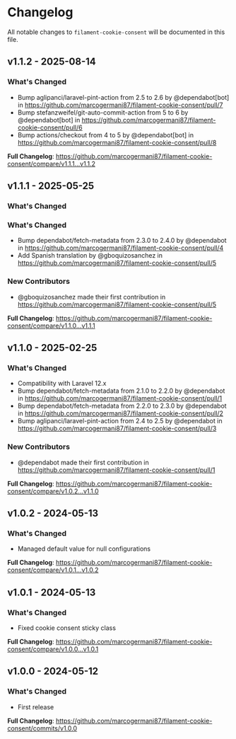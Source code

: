 # Changelog

All notable changes to `filament-cookie-consent` will be documented in this file.

## v1.1.2 - 2025-08-14

### What's Changed

* Bump aglipanci/laravel-pint-action from 2.5 to 2.6 by @dependabot[bot] in https://github.com/marcogermani87/filament-cookie-consent/pull/7
* Bump stefanzweifel/git-auto-commit-action from 5 to 6 by @dependabot[bot] in https://github.com/marcogermani87/filament-cookie-consent/pull/6
* Bump actions/checkout from 4 to 5 by @dependabot[bot] in https://github.com/marcogermani87/filament-cookie-consent/pull/8

**Full Changelog**: https://github.com/marcogermani87/filament-cookie-consent/compare/v1.1.1...v1.1.2

## v1.1.1 - 2025-05-25

### What's Changed

### What's Changed

* Bump dependabot/fetch-metadata from 2.3.0 to 2.4.0 by @dependabot in https://github.com/marcogermani87/filament-cookie-consent/pull/4
* Add Spanish translation by @gboquizosanchez in https://github.com/marcogermani87/filament-cookie-consent/pull/5

### New Contributors

* @gboquizosanchez made their first contribution in https://github.com/marcogermani87/filament-cookie-consent/pull/5

**Full Changelog**: https://github.com/marcogermani87/filament-cookie-consent/compare/v1.1.0...v1.1.1

## v1.1.0 - 2025-02-25

### What's Changed

* Compatibility with Laravel 12.x
* Bump dependabot/fetch-metadata from 2.1.0 to 2.2.0 by @dependabot in https://github.com/marcogermani87/filament-cookie-consent/pull/1
* Bump dependabot/fetch-metadata from 2.2.0 to 2.3.0 by @dependabot in https://github.com/marcogermani87/filament-cookie-consent/pull/2
* Bump aglipanci/laravel-pint-action from 2.4 to 2.5 by @dependabot in https://github.com/marcogermani87/filament-cookie-consent/pull/3

### New Contributors

* @dependabot made their first contribution in https://github.com/marcogermani87/filament-cookie-consent/pull/1

**Full Changelog**: https://github.com/marcogermani87/filament-cookie-consent/compare/v1.0.2...v1.1.0

## v1.0.2 - 2024-05-13

### What's Changed

* Managed default value for null configurations

**Full Changelog**: https://github.com/marcogermani87/filament-cookie-consent/compare/v1.0.1...v1.0.2

## v1.0.1 - 2024-05-13

### What's Changed

* Fixed cookie consent sticky class

**Full Changelog**: https://github.com/marcogermani87/filament-cookie-consent/compare/v1.0.0...v1.0.1

## v1.0.0 - 2024-05-12

### What's Changed

* First release

**Full Changelog**: https://github.com/marcogermani87/filament-cookie-consent/commits/v1.0.0
